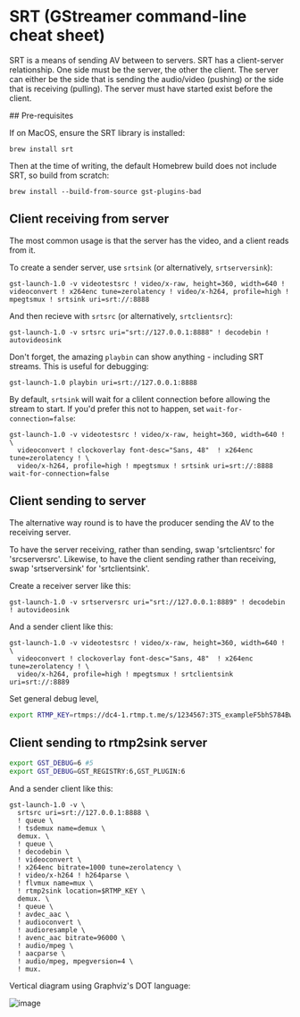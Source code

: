 # SRT (GStreamer command-line cheat sheet)

SRT is a means of sending AV between to servers.
SRT has a client-server relationship. One side must be the server, the other the client.
The server can either be the side that is sending the audio/video (pushing) or the side that is
receiving (pulling). The server must have started exist before the client.

## Pre-requisites

If on MacOS, ensure the SRT library is installed:

```
brew install srt
```

Then at the time of writing, the default Homebrew build does not include SRT, so build from scratch:

```
brew install --build-from-source gst-plugins-bad
```

## Client receiving from server

The most common usage is that the server has the video, and a client reads from it.

To create a sender server, use `srtsink` (or alternatively, `srtserversink`):

```
gst-launch-1.0 -v videotestsrc ! video/x-raw, height=360, width=640 ! videoconvert ! x264enc tune=zerolatency ! video/x-h264, profile=high ! mpegtsmux ! srtsink uri=srt://:8888
```

And then recieve with `srtsrc`  (or alternatively, `srtclientsrc`):

```
gst-launch-1.0 -v srtsrc uri="srt://127.0.0.1:8888" ! decodebin ! autovideosink
```

Don't forget, the amazing `playbin` can show anything - including SRT streams. This is useful for debugging:

```
gst-launch-1.0 playbin uri=srt://127.0.0.1:8888
```

By default, `srtsink` will wait for a clilent   connection before allowing the stream to start. If you'd prefer this not to happen, set `wait-for-connection=false`:

```
gst-launch-1.0 -v videotestsrc ! video/x-raw, height=360, width=640 ! \
  videoconvert ! clockoverlay font-desc="Sans, 48"  ! x264enc tune=zerolatency ! \
  video/x-h264, profile=high ! mpegtsmux ! srtsink uri=srt://:8888 wait-for-connection=false
```

## Client sending to server

The alternative way round is to have the producer sending the AV to the receiving server.

To have the server receiving, rather than sending, swap 'srtclientsrc' for 'srcserversrc'.
Likewise, to have the client sending rather than receiving, swap 'srtserversink' for 'srtclientsink'.

Create a receiver server like this:

```
gst-launch-1.0 -v srtserversrc uri="srt://127.0.0.1:8889" ! decodebin ! autovideosink
```

And a sender client like this:

```
gst-launch-1.0 -v videotestsrc ! video/x-raw, height=360, width=640 ! \
  videoconvert ! clockoverlay font-desc="Sans, 48"  ! x264enc tune=zerolatency ! \
  video/x-h264, profile=high ! mpegtsmux ! srtclientsink uri=srt://:8889
```

Set general debug level,

```sh
export RTMP_KEY=rtmps://dc4-1.rtmp.t.me/s/1234567:3TS_exampleF5bhS784Bw
```

## Client sending to rtmp2sink server

```sh
export GST_DEBUG=6 #5
export GST_DEBUG=GST_REGISTRY:6,GST_PLUGIN:6
```

And a sender client like this:

```
gst-launch-1.0 -v \
  srtsrc uri=srt://127.0.0.1:8888 \
  ! queue \
  ! tsdemux name=demux \
  demux. \
  ! queue \
  ! decodebin \
  ! videoconvert \
  ! x264enc bitrate=1000 tune=zerolatency \
  ! video/x-h264 ! h264parse \
  ! flvmux name=mux \
  ! rtmp2sink location=$RTMP_KEY \
  demux. \
  ! queue \
  ! avdec_aac \
  ! audioconvert \
  ! audioresample \
  ! avenc_aac bitrate=96000 \
  ! audio/mpeg \
  ! aacparse \
  ! audio/mpeg, mpegversion=4 \
  ! mux.
```
Vertical diagram using Graphviz's DOT language:

![image](https://github.com/drunkod/gst-notes-livestream/assets/9677471/159f871d-6097-46eb-9698-625c940d9ae1)
